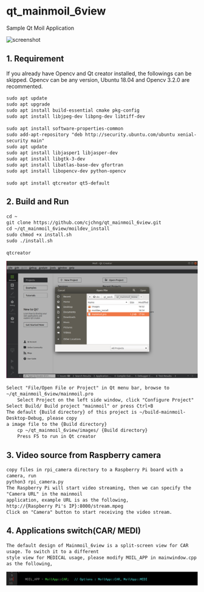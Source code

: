 # qt_mainmoil_6view
Sample Qt Moil Application

![screenshot](https://github.com/cjchng/qt_mainmoil_6view/blob/master/document/images/screen.gif?raw=true)

## 1. Requirement 

If you already have Opencv and Qt creator installed, the followings can be skipped. Opencv can be any version, Ubuntu 18.04 and Opencv 3.2.0 are recommented. 

	sudo apt update
	sudo apt upgrade
	sudo apt install build-essential cmake pkg-config
	sudo apt install libjpeg-dev libpng-dev libtiff-dev

	sudo apt install software-properties-common
	sudo add-apt-repository "deb http://security.ubuntu.com/ubuntu xenial-security main"
	sudo apt update
	sudo apt install libjasper1 libjasper-dev
	sudo apt install libgtk-3-dev
	sudo apt install libatlas-base-dev gfortran
	sudo apt install libopencv-dev python-opencv

	sudo apt install qtcreator qt5-default 

## 2. Build and Run

    cd ~
	git clone https://github.com/cjchng/qt_mainmoil_6view.git
	cd ~/qt_mainmoil_6view/moildev_install
	sudo chmod +x install.sh
	sudo ./install.sh 	
	
	qtcreator 

![screenshot](https://github.com/cjchng/qt_mainmoil_6view/blob/master/document/images/screen.png?raw=true)

	Select "File/Open File or Project" in Qt menu bar, browse to ~/qt_mainmoil_6view/mainmoil.pro
    	Select Project on the left side window, click "Configure Project"
	Select Build/ Build project "mainmoil" or press Ctrl+B
 	The default {Build directory} of this project is ~/build-mainmoil-Desktop-Debug, please copy 
	a image file to the {Build directory}
        cp ~/qt_mainmoil_6view/images/ {Build directory}    
        Press F5 to run in Qt creator


        
## 3. Video source from Raspberry camera

	copy files in rpi_camera directory to a Raspberry Pi board with a camera, run
	python3 rpi_camera.py
	The Raspberry Pi will start video streaming, then we can specify the "Camera URL" in the mainmoil 
	application, example URL is as the following,
	http://{Raspberry Pi's IP}:8000/stream.mpeg  
	Click on "Camera" button to start receiving the video stream.


## 4. Applications switch(CAR/ MEDI)
	
	The default design of Mainmoil_6view is a split-screen view for CAR usage. To switch it to a different
	style view for MEDICAL usage, please modify MOIL_APP in mainwindow.cpp as the following, 

![screenshot](https://github.com/cjchng/qt_mainmoil_6view/blob/master/document/images/medi03.png?raw=true)







   



	
